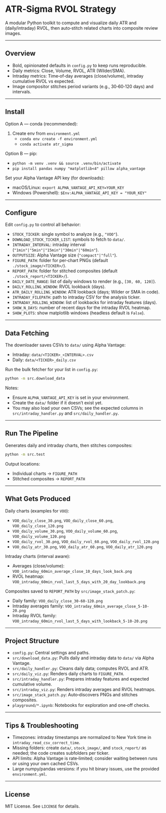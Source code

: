 # ATR‑Sigma RVOL Strategy

A modular Python toolkit to compute and visualize daily ATR and (daily/intraday) RVOL, then auto‑stitch related charts into composite review images.

---

## Overview

- Bold, opinionated defaults in `config.py` to keep runs reproducible.
- Daily metrics: Close, Volume, RVOL, ATR (Wilder/SMA).
- Intraday metrics: Time‑of‑day averages (close/volume), intraday cumulative RVOL vs expected.
- Image compositor stitches period variants (e.g., 30‑60‑120 days) and intervals.

---

## Install

Option A — conda (recommended):

1) Create env from `environment.yml`
   - `conda env create -f environment.yml`
   - `conda activate atr_sigma`

Option B — pip:

- `python -m venv .venv && source .venv/bin/activate`
- `pip install pandas numpy "matplotlib<4" pillow alpha_vantage`

Set your Alpha Vantage API key (for downloads):

- macOS/Linux: `export ALPHA_VANTAGE_API_KEY=YOUR_KEY`
- Windows (Powershell): `$Env:ALPHA_VANTAGE_API_KEY = "YOUR_KEY"`

---

## Configure

Edit `config.py` to control all behavior:

- `STOCK_TICKER`: single symbol to analyze (e.g., `"VOO"`).
- `DOWNLOAD_STOCK_TICKER_LIST`: symbols to fetch to `data/`.
- `INTRADAY_INTERVAL`: intraday interval (`"1min"|"5min"|"15min"|"30min"|"60min"`).
- `OUTPUTSIZE`: Alpha Vantage size (`"compact"|"full"`).
- `FIGURE_PATH`: folder for per‑chart PNGs (default `./stock_image/<TICKER>/`).
- `REPORT_PATH`: folder for stitched composites (default `./stock_report/<TICKER>/`).
- `DAILY_DATE_RANGE`: list of daily windows to render (e.g., `[30, 60, 120]`).
- `DAILY_ROLLING_WINDOW`: RVOL lookback (days).
- `ATR_DAILY_ROLLING_WINDOW`: ATR lookback (days; Wilder or SMA in code).
- `INTRADAY_FILEPATH`: path to intraday CSV for the analysis ticker.
- `INTRADAY_ROLLING_WINDOW`: list of lookbacks for intraday features (days).
- `SHOW_N_DAYS`: number of recent days for the intraday RVOL heatmap.
- `SHOW_PLOTS`: show matplotlib windows (headless default is `False`).

---

## Data Fetching

The downloader saves CSVs to `data/` using Alpha Vantage:

- Intraday: `data/<TICKER>_<INTERVAL>.csv`
- Daily: `data/<TICKER>_daily.csv`

Run the bulk fetcher for your list in `config.py`:

```bash
python -m src.download_data
```

Notes:

- Ensure `ALPHA_VANTAGE_API_KEY` is set in your environment.
- Create the `data/` folder if it doesn’t exist yet.
- You may also load your own CSVs; see the expected columns in `src/intraday_handler.py` and `src/daily_handler.py`.

---

## Run The Pipeline

Generates daily and intraday charts, then stitches composites:

```bash
python -m src.test
```

Output locations:

- Individual charts → `FIGURE_PATH`
- Stitched composites → `REPORT_PATH`

---

## What Gets Produced

Daily charts (examples for `VOO`):

- `VOO_daily_close_30.png`, `VOO_daily_close_60.png`, `VOO_daily_close_120.png`
- `VOO_daily_volume_30.png`, `VOO_daily_volume_60.png`, `VOO_daily_volume_120.png`
- `VOO_daily_rvol_30.png`, `VOO_daily_rvol_60.png`, `VOO_daily_rvol_120.png`
- `VOO_daily_atr_30.png`, `VOO_daily_atr_60.png`, `VOO_daily_atr_120.png`

Intraday charts (interval aware):

- Averages (close/volume): `VOO_intraday_60min_average_close_10_days_look_back.png`
- RVOL heatmap: `VOO_intraday_60min_rvol_last_5_days_with_20_day_lookback.png`

Composites saved to `REPORT_PATH` by `src/image_stack_patch.py`:

- Daily family: `VOO_daily_close_30-60-120.png`
- Intraday averages family: `VOO_intraday_60min_average_close_5-10-20.png`
- Intraday RVOL family: `VOO_intraday_60min_rvol_last_5_days_with_lookback_5-10-20.png`

---

## Project Structure

- `config.py`: Central settings and paths.
- `src/download_data.py`: Pulls daily and intraday data to `data/` via Alpha Vantage.
- `src/daily_handler.py`: Cleans daily data; computes RVOL and ATR.
- `src/daily_viz.py`: Renders daily charts to `FIGURE_PATH`.
- `src/intraday_handler.py`: Prepares intraday features and expected cumulative volume.
- `src/intraday_viz.py`: Renders intraday averages and RVOL heatmaps.
- `src/image_stack_patch.py`: Auto‑discovers PNGs and stitches composites.
- `playground/*.ipynb`: Notebooks for exploration and one‑off checks.

---

## Tips & Troubleshooting

- Timezones: intraday timestamps are normalized to New York time in `intraday_read_csv_correct_time`.
- Missing folders: create `data/`, `stock_image/`, and `stock_report/` as needed; the code creates subfolders per ticker.
- API limits: Alpha Vantage is rate‑limited; consider waiting between runs or using your own cached CSVs.
- Large numpy/pandas versions: if you hit binary issues, use the provided `environment.yml`.

---

## License

MIT License. See `LICENSE` for details.
